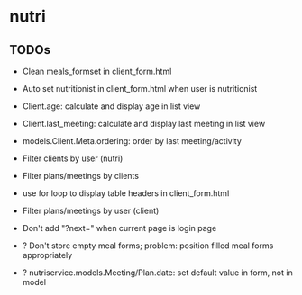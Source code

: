 # nutri

## TODOs

* Clean meals_formset in client_form.html

* Auto set nutritionist in client_form.html when user is nutritionist
* Client.age: calculate and display age in list view
* Client.last_meeting: calculate and display last meeting in list view
* models.Client.Meta.ordering: order by last meeting/activity
* Filter clients by user (nutri)
* Filter plans/meetings by clients
* use for loop to display table headers in client_form.html

* Filter plans/meetings by user (client)
* Don't add "?next=" when current page is login page
* ? Don't store empty meal forms; problem: position filled meal forms appropriately
* ? nutriservice.models.Meeting/Plan.date: set default value in form, not in model
